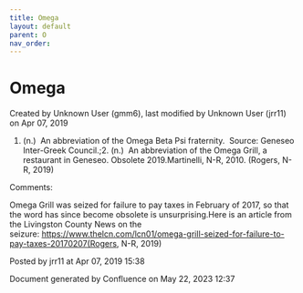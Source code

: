 ```yaml
---
title: Omega
layout: default
parent: O
nav_order:
---
```


# Omega

Created by  Unknown User (gmm6), last modified by  Unknown User (jrr11) on Apr 07, 2019

1. (n.)  An abbreviation of the Omega Beta Psi fraternity.  Source: Geneseo Inter-Greek Council.;2. (n.)  An abbreviation of the Omega Grill, a restaurant in Geneseo. Obsolete 2019.Martinelli, N-R, 2010. (Rogers, N-R, 2019)

Comments:

Omega Grill was seized for failure to pay taxes in February of 2017, so that the word has since become obsolete is unsurprising.Here is an article from the Livingston County News on the seizure: https://www.thelcn.com/lcn01/omega-grill-seized-for-failure-to-pay-taxes-20170207(Rogers, N-R, 2019)

Posted by jrr11 at Apr 07, 2019 15:38

Document generated by Confluence on May 22, 2023 12:37


